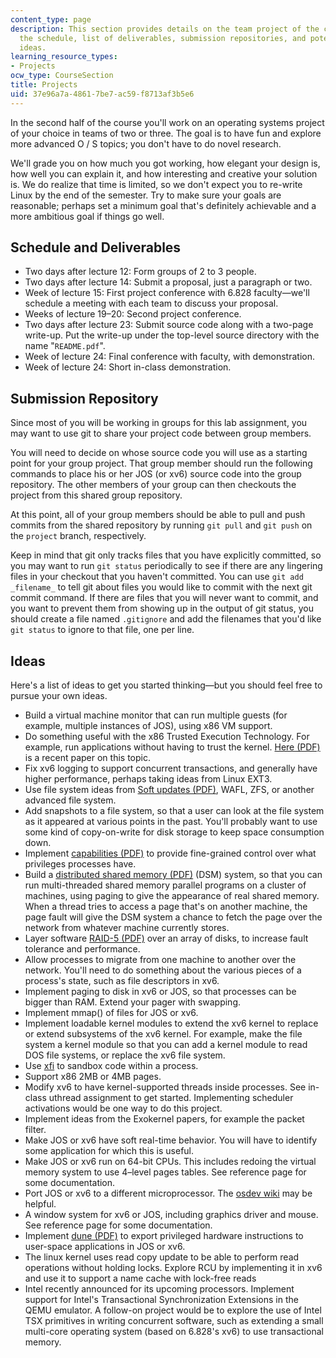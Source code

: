 ```yaml
---
content_type: page
description: This section provides details on the team project of the course, including
  the schedule, list of deliverables, submission repositories, and potential project
  ideas.
learning_resource_types:
- Projects
ocw_type: CourseSection
title: Projects
uid: 37e96a7a-4861-7be7-ac59-f8713af3b5e6
---
```


In the second half of the course you'll work on an operating systems project of your choice in teams of two or three. The goal is to have fun and explore more advanced O / S topics; you don't have to do novel research.

We'll grade you on how much you got working, how elegant your design is, how well you can explain it, and how interesting and creative your solution is. We do realize that time is limited, so we don't expect you to re-write Linux by the end of the semester. Try to make sure your goals are reasonable; perhaps set a minimum goal that's definitely achievable and a more ambitious goal if things go well.

Schedule and Deliverables
-------------------------

*   Two days after lecture 12: Form groups of 2 to 3 people.
*   Two days after lecture 14: Submit a proposal, just a paragraph or two.
*   Week of lecture 15: First project conference with 6.828 faculty—we'll schedule a meeting with each team to discuss your proposal.
*   Weeks of lecture 19–20: Second project conference.
*   Two days after lecture 23: Submit source code along with a two-page write-up. Put the write-up under the top-level source directory with the name "`README.pdf`".
*   Week of lecture 24: Final conference with faculty, with demonstration.
*   Week of lecture 24: Short in-class demonstration.

Submission Repository
---------------------

Since most of you will be working in groups for this lab assignment, you may want to use git to share your project code between group members.

You will need to decide on whose source code you will use as a starting point for your group project. That group member should run the following commands to place his or her JOS (or xv6) source code into the group repository. The other members of your group can then checkouts the project from this shared group repository.

At this point, all of your group members should be able to pull and push commits from the shared repository by running `git pull` and `git push` on the `project` branch, respectively.

Keep in mind that git only tracks files that you have explicitly committed, so you may want to run `git status` periodically to see if there are any lingering files in your checkout that you haven't committed. You can use `git add _filename_` to tell git about files you would like to commit with the next git commit command. If there are files that you will never want to commit, and you want to prevent them from showing up in the output of git status, you should create a file named `.gitignore` and add the filenames that you'd like `git status` to ignore to that file, one per line.

Ideas
-----

Here's a list of ideas to get you started thinking—but you should feel free to pursue your own ideas.

*   Build a virtual machine monitor that can run multiple guests (for example, multiple instances of JOS), using x86 VM support.
*   Do something useful with the x86 Trusted Execution Technology. For example, run applications without having to trust the kernel. [Here (PDF)](http://www.usenix.org/system/files/conference/osdi12/osdi12-final-51.pdf) is a recent paper on this topic.
*   Fix xv6 logging to support concurrent transactions, and generally have higher performance, perhaps taking ideas from Linux EXT3.
*   Use file system ideas from [Soft updates (PDF)](http://www.ece.cmu.edu/~ganger/papers/osdi94.pdf), WAFL, ZFS, or another advanced file system.
*   Add snapshots to a file system, so that a user can look at the file system as it appeared at various points in the past. You'll probably want to use some kind of copy-on-write for disk storage to keep space consumption down.
*   Implement [capabilities (PDF)](http://pdos.csail.mit.edu/6.828/2012/readings/mazieres-hotos6.pdf) to provide fine-grained control over what privileges processes have.
*   Build a [distributed shared memory (PDF)](http://www.cise.ufl.edu/~nemo/cop5615/chow/ch7.pdf) (DSM) system, so that you can run multi-threaded shared memory parallel programs on a cluster of machines, using paging to give the appearance of real shared memory. When a thread tries to access a page that's on another machine, the page fault will give the DSM system a chance to fetch the page over the network from whatever machine currently stores.
*   Layer software [RAID-5 (PDF)](http://www.cs.cmu.edu/~garth/RAIDpaper/Patterson88.pdf) over an array of disks, to increase fault tolerance and performance.
*   Allow processes to migrate from one machine to another over the network. You'll need to do something about the various pieces of a process's state, such as file descriptors in xv6.
*   Implement paging to disk in xv6 or JOS, so that processes can be bigger than RAM. Extend your pager with swapping.
*   Implement mmap() of files for JOS or xv6.
*   Implement loadable kernel modules to extend the xv6 kernel to replace or extend subsystems of the xv6 kernel. For example, make the file system a kernel module so that you can add a kernel module to read DOS file systems, or replace the xv6 file system.
*   Use [xfi](http://static.usenix.org/event/osdi06/tech/erlingsson.html) to sandbox code within a process.
*   Support x86 2MB or 4MB pages.
*   Modify xv6 to have kernel-supported threads inside processes. See in-class uthread assignment to get started. Implementing scheduler activations would be one way to do this project.
*   Implement ideas from the Exokernel papers, for example the packet filter.
*   Make JOS or xv6 have soft real-time behavior. You will have to identify some application for which this is useful.
*   Make JOS or xv6 run on 64-bit CPUs. This includes redoing the virtual memory system to use 4–level pages tables. See reference page for some documentation.
*   Port JOS or xv6 to a different microprocessor. The [osdev wiki](http://wiki.osdev.org/Main_Page) may be helpful.
*   A window system for xv6 or JOS, including graphics driver and mouse. See reference page for some documentation.
*   Implement [dune (PDF)](http://www.usenix.org/system/files/conference/osdi12/osdi12-final-117.pdf) to export privileged hardware instructions to user-space applications in JOS or xv6.
*   The linux kernel uses read copy update to be able to perform read operations without holding locks. Explore RCU by implementing it in xv6 and use it to support a name cache with lock-free reads
*   Intel recently announced for its upcoming processors. Implement support for Intel's Transactional Synchronization Extensions in the QEMU emulator. A follow-on project would be to explore the use of Intel TSX primitives in writing concurrent software, such as extending a small multi-core operating system (based on 6.828's xv6) to use transactional memory.